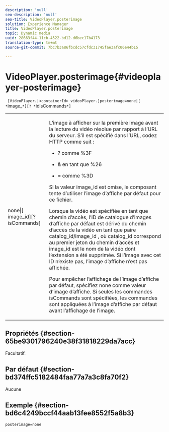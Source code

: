 ```yaml
---
description: 'null'
seo-description: 'null'
seo-title: VideoPlayer.posterimage
solution: Experience Manager
title: VideoPlayer.posterimage
topic: Dynamic media
uuid: 28663f44-11cb-4522-bd12-d6bec17b4173
translation-type: tm+mt
source-git-commit: 7bc7b3a86fbcdc57cfdc31745fae3afc06e44b15

---
```



# VideoPlayer.posterimage{#videoplayer-posterimage}

` [VideoPlayer.|<containerId>_videoPlayer.]posterimage=none|[ *`image_`*][? *`idisCommands`*]`

<table id="table_AE7AAFA9B4374E31B51D06511EB96401"> 
 <tbody> 
  <tr> 
   <td colname="col1"> <p> <span class="codeph"> none|[<span class="varname"> image_id</span>][?<span class="varname"> isCommands</span>]</span> </p> </td> 
   <td colname="col2"> <p> L’image à afficher sur la première image avant la lecture du vidéo  résolue par rapport à l’URL du <span class="codeph"> serveur</span>. S’il est spécifié dans l’URL, codez HTTP comme suit : </p> <p> 
     <ul id="ul_B38A687CEFE64C68A0B2C227A68A458F"> 
      <li id="li_E7AE1BDAC17E49E0B7ACF89C5C0529F0"> <p> <span class="codeph"> ?</span> comme <span class="codeph"> %3F</span> </p> </li> 
      <li id="li_391CCF067F734480B2B4AFC9760C479A"> <p> <span class="codeph"> &amp;</span> en tant que <span class="codeph"> %26</span> </p> </li> 
      <li id="li_6824B66A55554C5A8B12874DCF5BFAEE"> <p> <span class="codeph"> =</span> comme <span class="codeph"> %3D</span> </p> </li> 
     </ul> </p> <p>Si la valeur <span class="codeph"><span class="varname"> image_id</span></span> est omise, le composant tente d’utiliser l’image d’affiche par défaut pour ce fichier. </p> <p>Lorsque la vidéo est spécifiée en tant que chemin d’accès, l’ID de catalogue d’images d’affiche par défaut est dérivé du chemin d’accès de la vidéo en tant que <span class="codeph"> paire catalog_id/image_id</span> , où <span class="codeph"> catalog_id</span> correspond au premier jeton du chemin d’accès et <span class="codeph"> image_id</span> est le nom de la vidéo dont l’extension a été supprimée. Si l’image avec cet ID n’existe pas, l’image d’affiche n’est pas affichée. </p> <p>Pour empêcher l’affichage de l’image d’affiche par défaut, spécifiez <span class="codeph"> none</span> comme valeur d’image d’affiche. Si seules les <span class="codeph"><span class="varname"> commandes isCommands</span></span> sont spécifiées, les commandes sont appliquées à l’image d’affiche par défaut avant l’affichage de l’image. </p> </td> 
  </tr> 
 </tbody> 
</table>

## Propriétés {#section-65be9301796240e38f31818229da7acc}

Facultatif.

## Par défaut {#section-bd374ffc5182484faa77a7a3c8fa70f2}

Aucune

## Exemple {#section-bd6c4249bccf44aab13fee8552f5a8b3}

`posterimage=none`

